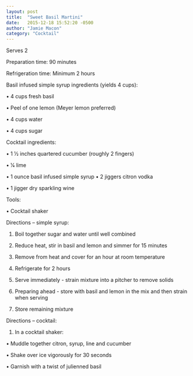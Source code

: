 ```yaml
---
layout: post
title:  "Sweet Basil Martini"
date:   2015-12-18 15:52:20 -0500
author: "Jamie Macon"
category: "Cocktail"
---
```

Serves 2

Preparation time: 90 minutes 

Refrigeration time: Minimum 2 hours

Basil infused simple syrup ingredients (yields 4 cups):

• 4 cups fresh basil

• Peel of one lemon (Meyer lemon preferred)

• 4 cups water

• 4 cups sugar

Cocktail ingredients:

• 1 1⁄2 inches quartered cucumber (roughly 2 fingers)

• 1⁄4 lime

• 1 ounce basil infused simple syrup • 2 jiggers citron vodka

• 1 jigger dry sparkling wine

Tools:

• Cocktail shaker

Directions – simple syrup:

1. Boil together sugar and water until well combined

2. Reduce heat, stir in basil and lemon and simmer for 15 minutes

3. Remove from heat and cover for an hour at room temperature

4. Refrigerate for 2 hours

5. Serve immediately - strain mixture into a pitcher to remove solids

6. Preparing ahead - store with basil and lemon in the mix and then strain when serving

7. Store remaining mixture

Directions – cocktail:

1. In a cocktail shaker:

• Muddle together citron, syrup, line and cucumber

• Shake over ice vigorously for 30 seconds

• Garnish with a twist of julienned basil
